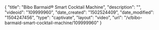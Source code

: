 {
    "title": "Bibo Barmaid&reg; Smart Cocktail Machine",
    "description": "",
    "videoid": "109999960",
    "date_created": "1502524409",
    "date_modified": "1504247456",
    "type": "captivate",
    "layout": "video",
    "url": "\/v\/bibo-barmaid-smart-cocktail-machine\/109999960"
}